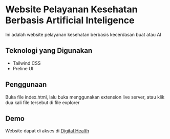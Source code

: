 # Website Pelayanan Kesehatan Berbasis Artificial Inteligence
Ini adalah website pelayanan kesehatan berbasis kecerdasan buat atau AI

## Teknologi yang Digunakan

- Tailwind CSS 
- Preline UI

## Penggunaan

Buka file index.html, lalu buka menggunakan extension live server, atau klik dua kali file tersebut di file explorer

## Demo

Website dapat di akses di <a href="https://digihealth.vercel.app/">Digital Health</a>
